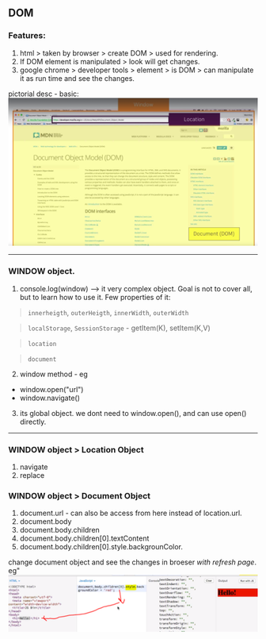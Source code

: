 ## DOM

### Features:
1. html > taken by browser > create DOM > used for rendering.
2. If DOM element is manipulated > look will get changes.
3. google chrome > developer tools > element > is DOM > can manipulate it as run time and see the changes.

pictorial desc - basic:
![](https://github.com/lekhrajdinkar/javaScript/blob/master/Notes/asset/dom1.PNG)

***

### WINDOW object.

1. console.log(window) --> it very complex object. Goal is not to cover all, but to learn how to use it.
Few properties of it:
> `innerheigth`, `outerHeigth`, `innerWidth`, `outerWidth`

> `localStorage`, `SessionStorage` - getItem(K), setItem(K,V)

> `location`

> `document`

2. window method - eg
- window.open("url")
- window.navigate()

3. its global object. we dont need to window.open(), and can use open() directly.

***

### WINDOW object > Location Object
1. navigate
2. replace

### WINDOW object > Document Object
1. document.url - can also be access from here instead of location.url.
2. document.body
3. document.body.children
4. document.body.children[0].textContent
5. document.body.children[0].style.backgrounColor.

change document object and see the changes in broeser _with refresh page_. eg"
![](https://github.com/lekhrajdinkar/javaScript/blob/master/Notes/asset/dom2.PNG)



